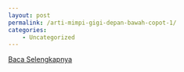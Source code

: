 ```yaml
---
layout: post
permalink: /arti-mimpi-gigi-depan-bawah-copot-1/
categories:
    - Uncategorized
---
```


[Baca Selengkapnya](/03)